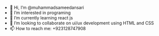 - 👋 Hi, I’m @muhammadsameedansari
- 👀 I’m interested in programing
- 🌱 I’m currently learning react js
- 💞️ I’m looking to collaborate on ui/ux development using HTML and CSS
- 📫 How to reach me: +923128747908










<!-- 😄 Pronouns: ...
- ⚡ Fun fact: ...-->

<!---
muhammadsameedansari/muhammadsameedansari is a ✨ special ✨ repository because its `README.md` (this file) appears on your GitHub profile.
You can click the Preview link to take a look at your changes.
--->
